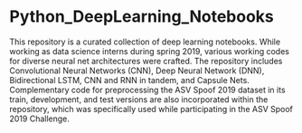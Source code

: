 # Python_DeepLearning_Notebooks
This repository is a curated collection of deep learning notebooks. While working as data science interns during spring 2019, various working codes for diverse neural net architectures were crafted. The repository includes Convolutional Neural Networks (CNN), Deep Neural Network (DNN), Bidirectional LSTM, CNN and RNN in tandem, and Capsule Nets. Complementary code for preprocessing the ASV Spoof 2019 dataset in its train, development, and test versions are also incorporated within the repository, which was specifically used while participating in the ASV Spoof 2019 Challenge.